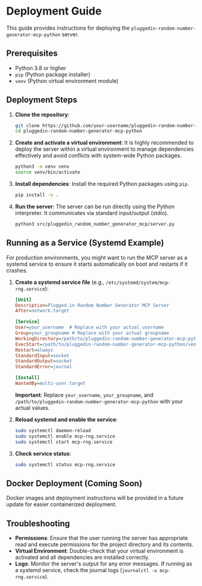 # Deployment Guide

This guide provides instructions for deploying the `pluggedin-random-number-generator-mcp-python` server.

## Prerequisites

- Python 3.8 or higher
- `pip` (Python package installer)
- `venv` (Python virtual environment module)

## Deployment Steps

1.  **Clone the repository**:
    ```bash
    git clone https://github.com/your-username/pluggedin-random-number-generator-mcp-python.git
    cd pluggedin-random-number-generator-mcp-python
    ```

2.  **Create and activate a virtual environment**:
    It is highly recommended to deploy the server within a virtual environment to manage dependencies effectively and avoid conflicts with system-wide Python packages.
    ```bash
    python3 -m venv venv
    source venv/bin/activate
    ```

3.  **Install dependencies**:
    Install the required Python packages using `pip`.
    ```bash
    pip install -e .
    ```

4.  **Run the server**:
    The server can be run directly using the Python interpreter. It communicates via standard input/output (stdio).
    ```bash
    python3 src/pluggedin_random_number_generator_mcp/server.py
    ```

## Running as a Service (Systemd Example)

For production environments, you might want to run the MCP server as a systemd service to ensure it starts automatically on boot and restarts if it crashes.

1.  **Create a systemd service file** (e.g., `/etc/systemd/system/mcp-rng.service`):

    ```ini
    [Unit]
    Description=Plugged.in Random Number Generator MCP Server
    After=network.target

    [Service]
    User=your_username  # Replace with your actual username
    Group=your_groupname # Replace with your actual groupname
    WorkingDirectory=/path/to/pluggedin-random-number-generator-mcp-python # Replace with the actual path
    ExecStart=/path/to/pluggedin-random-number-generator-mcp-python/venv/bin/python3 src/pluggedin_random_number_generator_mcp/server.py
    Restart=always
    StandardInput=socket
    StandardOutput=socket
    StandardError=journal

    [Install]
    WantedBy=multi-user.target
    ```

    **Important**: Replace `your_username`, `your_groupname`, and `/path/to/pluggedin-random-number-generator-mcp-python` with your actual values.

2.  **Reload systemd and enable the service**:
    ```bash
    sudo systemctl daemon-reload
    sudo systemctl enable mcp-rng.service
    sudo systemctl start mcp-rng.service
    ```

3.  **Check service status**:
    ```bash
    sudo systemctl status mcp-rng.service
    ```

## Docker Deployment (Coming Soon)

Docker images and deployment instructions will be provided in a future update for easier containerized deployment.

## Troubleshooting

-   **Permissions**: Ensure that the user running the server has appropriate read and execute permissions for the project directory and its contents.
-   **Virtual Environment**: Double-check that your virtual environment is activated and all dependencies are installed correctly.
-   **Logs**: Monitor the server's output for any error messages. If running as a systemd service, check the journal logs (`journalctl -u mcp-rng.service`).


